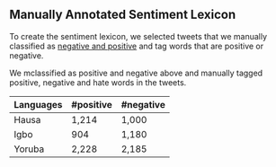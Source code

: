 ## Manually Annotated Sentiment Lexicon

To create the sentiment lexicon, we selected tweets that we manually classified as [negative and positive](https://github.com/hausanlp/NaijaSenti/blob/main/sections/annotated_twitter_corpus.md) and tag words that are positive or negative. 

We mclassified as positive and negative above and manually tagged positive, negative and hate words in the tweets. 

| Languages | #positive | #negative| 
| --------- | -------- |  -------- | 
| Hausa  | 1,214  |   1,000	  | 
| Igbo  |  904 |  1,180 | 
| Yoruba  | 2,228  |  2,185  | 
